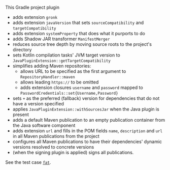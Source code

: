 This Gradle project plugin
- adds extension `gronk`
- adds extension `javaVersion` that sets `sourceCompatibility` and `targetCompatibility`
- adds extension `systemProperty` that does what it purports to do
- adds Shadow JAR transformer `ManifestMerger`
- reduces source tree depth by moving source roots to the project's directory
- sets Kotlin compilation tasks' JVM target version to `JavaPluginExtension::getTargetCompatibility`
- simplifies adding Maven repositories:
  - allows URL to be specified as the first argument to `RepositoryHandler::maven`
  - allows leading `https://` to be omitted
  - adds extension closures `username` and `password` mapped to `PasswordCredentials::set{Username,Password}`
- sets `+` as the preferred (fallback) version for dependencies that do not have a version specified
- applies `JavaPluginExtension::withSourcesJar` when the Java plugin is present
- adds a default Maven publication to an empty publication container from the Java software component
- adds extension `url` and fills in the POM fields `name`, `description` and `url` in all Maven publications from the project
- configures all Maven publications to have their dependencies' dynamic versions resolved to concrete versions
- (when the signing plugin is applied) signs all publications.

See the test case [`fat`](test/cases/fat/build.gradle).
